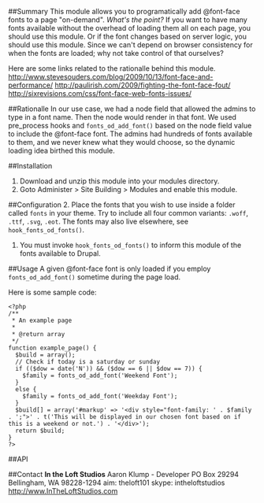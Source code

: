 ##Summary
This module allows you to programatically add @font-face fonts to a page "on-demand".  _What's the point?_  If you want to have many fonts available without the overhead of loading them all on each page, you should use this module.  Or if the font changes based on server logic, you should use this module.  Since we can't depend on browser consistency for when the fonts are loaded; why not take control of that ourselves?

Here are some links related to the rationalle behind this module.
<http://www.stevesouders.com/blog/2009/10/13/font-face-and-performance/>
<http://paulirish.com/2009/fighting-the-font-face-fout/>
<http://sixrevisions.com/css/font-face-web-fonts-issues/>

##Rationalle
In our use case, we had a node field that allowed the admins to type in a font name.  Then the node would render in that font.  We used pre_process hooks and `fonts_od_add_font()` based on the node field value to include the  @font-face font.  The admins had hundreds of fonts available to them, and we never knew what they would choose, so the dynamic loading idea birthed this module.


##Installation
1. Download and unzip this module into your modules directory.
1. Goto Administer > Site Building > Modules and enable this module.


##Configuration
2. Place the fonts that you wish to use inside a folder called `fonts` in your theme.  Try to include all four common variants: `.woff`, `.ttf`, `.svg`, `.eot`.  The fonts may also live elsewhere, see `hook_fonts_od_fonts()`.
1. You must invoke `hook_fonts_od_fonts()` to inform this module of the fonts available to Drupal.


##Usage
A given @font-face font is only loaded if you employ `fonts_od_add_font()` sometime during the page load.

Here is some sample code:

    <?php
    /**
     * An example page
     *
     * @return array
     */
    function example_page() {
      $build = array();
      // Check if today is a saturday or sunday
      if (($dow = date('N')) && ($dow == 6 || $dow == 7)) {
        $family = fonts_od_add_font('Weekend Font');  
      }
      else {
        $family = fonts_od_add_font('Weekday Font');
      }
      $build[] = array('#markup' => '<div style="font-family: ' . $family . ';">' . t('This will be displayed in our chosen font based on if this is a weekend or not.') . '</div>');
      return $build;
    }
    ?>
    


##API

##Contact
**In the Loft Studios**
Aaron Klump - Developer
PO Box 29294 Bellingham, WA 98228-1294
aim: theloft101
skype: intheloftstudios
<http://www.InTheLoftStudios.com>
